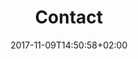 ---
title: Contact
date: 2017-11-09T14:50:58+02:00
draft: false
description: <span class="accent-text">現在、メンバーを募集</span>しています！
header:
  description: <span class="accent-text">現在、メンバーを募集</span>しています！
  image:
    url: tmp-hero.png
    alt: The chair for meeting image
    media: "(max-width: 46.25em)"
    params:
    - options: 1130x500
    - options: 848x443 Center
    - options: 565x420 Center
    - options: 360x318
text_groups:
  - name: ご参加に関するお問い合わせ
    description: <p>初めての方は、下記サイトにて募集を承っていますので、同サイト内の募集要項をご確認いただき、お気軽にご連絡ください：</p><br/><p>  <a class="accent-text bold-text" href="https://www.net-menber.com/look/data/129098.html">スポーツやろうよ！リレーション＠バド</a></p>    
  - name: サイトの関するお問い合わせ
    description: <p>もしサイトの不具合や問題点などがございましたら下記の GitHub のリンクから 、サイトの管理人に issue としてお気軽にご報告ください：</p><br/><p> <a class="accent-text bold-text" href="https://github.com/oshw-tokyo/site-badminton-relation-bunkyo/issues"> GitHub issue の発行ページ </a> （※ GitHub のアカウントが必要です）</p>  
    class: line        

---